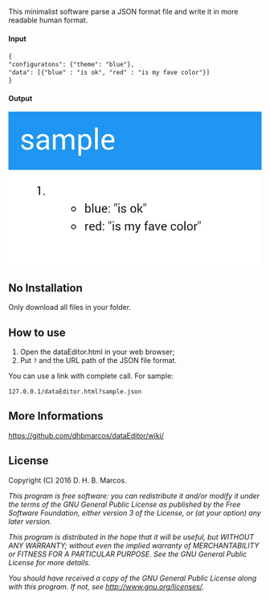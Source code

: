 This minimalist software parse a JSON format file and write it in more readable human format.

#### Input
    {
	"configuratons": {"theme": "blue"},
	"data": [{"blue" : "is ok", "red" : "is my fave color"}]
    }

#### Output
![](https://raw.githubusercontent.com/dhbmarcos/dataEditor/gh-pages/sample1.png)

## No Installation

Only download all files in your folder.

## How to use

1. Open the dataEditor.html in your web browser;
1. Put `?` and the URL path of the JSON file format.

You can use a link with complete call. For sample:

    127.0.0.1/dataEditor.html?sample.json

## More Informations

https://github.com/dhbmarcos/dataEditor/wiki/

 
## License

Copyright (C) 2016  D. H. B. Marcos.

_This program is free software: you can redistribute it and/or modify_
_it under the terms of the GNU General Public License as published by_
_the Free Software Foundation, either version 3 of the License, or_
_(at your option) any later version._

_This program is distributed in the hope that it will be useful,_
_but WITHOUT ANY WARRANTY; without even the implied warranty of_
_MERCHANTABILITY or FITNESS FOR A PARTICULAR PURPOSE.  See the_
_GNU General Public License for more details._

_You should have received a copy of the GNU General Public License_
_along with this program.  If not, see http://www.gnu.org/licenses/._
